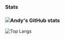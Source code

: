 ### Stats
### ![Andy's GitHub stats](https://github-readme-stats.vercel.app/api?username=CS-Andy&show_icons=true&theme=nord)

![Top Langs](https://github-readme-stats.vercel.app/api/top-langs/?username=CS-Andy&layout=compact&theme=nord)
